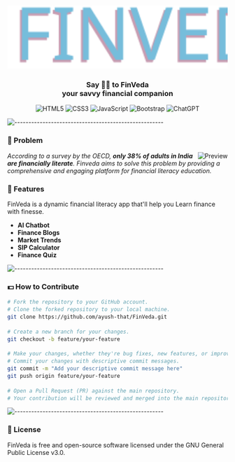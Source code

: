 <div align="center">
<a href="https://fin-veda.vercel.app/" target="_blank" title="Go to the FinVeda website"><img height="144px" alt="FinVeda logo" src="/assets/images/logo.svg"></a>
<a name="readme-top"></a>

###  Say 👋🏼 to FinVeda<br>your savvy financial companion

![HTML5](https://img.shields.io/badge/html5-%23E34F26.svg?style=for-the-badge&logo=html5&logoColor=white)
![CSS3](https://img.shields.io/badge/css3-%231572B6.svg?style=for-the-badge&logo=css3&logoColor=white)
![JavaScript](https://img.shields.io/badge/javascript-%23323330.svg?style=for-the-badge&logo=javascript&logoColor=%23F7DF1E)
![Bootstrap](https://img.shields.io/badge/bootstrap-%238511FA.svg?style=for-the-badge&logo=bootstrap&logoColor=white)
![ChatGPT](https://img.shields.io/badge/chatGPT-74aa9c?style=for-the-badge&logo=openai&logoColor=white)

</div>

![-----------------------------------------------------](https://raw.githubusercontent.com/andreasbm/readme/master/assets/lines/rainbow.png)

### 🤔 Problem

<img alt="Preview" align="right" src="https://media.giphy.com/media/v1.Y2lkPTc5MGI3NjExcmFldGFqZDU1cGl5MGE1eWVpY2g1YTNqcW83eXBwcTNrendmamlqYSZlcD12MV9pbnRlcm5hbF9naWZfYnlfaWQmY3Q9Zw/uF6LnKJqqsoG7vborH/giphy.gif">

<i>According to a survey by the OECD, <b>only 38% of adults in India are financially literate</b>. Finveda aims to solve this problem by providing a comprehensive and engaging platform for financial literacy education.</i>

### 🌟 Features
FinVeda is a dynamic financial literacy app that'll help you Learn finance with finesse.
- <strong>AI Chatbot 
- Finance Blogs
- Market Trends
- SIP Calculator
- Finance Quiz</strong>
   
![-----------------------------------------------------](https://raw.githubusercontent.com/andreasbm/readme/master/assets/lines/rainbow.png)


### 💵 How to Contribute

   ```bash
   # Fork the repository to your GitHub account.
   # Clone the forked repository to your local machine.
   git clone https://github.com/ayush-that/FinVeda.git

   # Create a new branch for your changes.
   git checkout -b feature/your-feature

   # Make your changes, whether they're bug fixes, new features, or improvements.
   # Commit your changes with descriptive commit messages.
   git commit -m "Add your descriptive commit message here"
   git push origin feature/your-feature

   # Open a Pull Request (PR) against the main repository.
   # Your contribution will be reviewed and merged into the main repository.
   ```

![-----------------------------------------------------](https://raw.githubusercontent.com/andreasbm/readme/master/assets/lines/rainbow.png)

### 🪪 License

FinVeda is free and open-source software licensed under the GNU General Public License v3.0.
